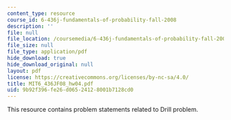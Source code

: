 ```yaml
---
content_type: resource
course_id: 6-436j-fundamentals-of-probability-fall-2008
description: ''
file: null
file_location: /coursemedia/6-436j-fundamentals-of-probability-fall-2008/9b92f396fe26d06524128001b7128cd0_MIT6_436JF08_hw04.pdf
file_size: null
file_type: application/pdf
hide_download: true
hide_download_original: null
layout: pdf
license: https://creativecommons.org/licenses/by-nc-sa/4.0/
title: MIT6_436JF08_hw04.pdf
uid: 9b92f396-fe26-d065-2412-8001b7128cd0
---
```

This resource contains problem statements related to Drill problem.